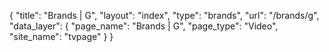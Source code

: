{
    "title": "Brands | G",
    "layout": "index",
    "type": "brands",
    "url": "\/brands\/g",
    "data_layer": {
        "page_name": "Brands | G",
        "page_type": "Video",
        "site_name": "tvpage"
    }
}